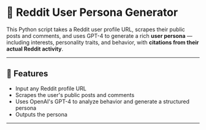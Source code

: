 # 🧠 Reddit User Persona Generator

This Python script takes a Reddit user profile URL, scrapes their public posts and comments, and uses GPT-4 to generate a rich **user persona** — including interests, personality traits, and behavior, with **citations from their actual Reddit activity**.

---

## 🔧 Features

- Input any Reddit profile URL 
- Scrapes the user's public posts and comments
- Uses OpenAI's GPT-4 to analyze behavior and generate a structured persona
- Outputs the persona 


---


